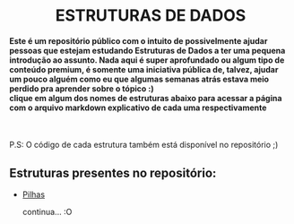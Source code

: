 <h1 align="center">ESTRUTURAS DE DADOS</h1>

<h4>Este é um repositório público com o intuito de possivelmente ajudar pessoas que estejam estudando Estruturas de Dados a ter uma pequena introdução ao assunto. Nada aqui é super aprofundado
ou algum tipo de conteúdo premium, é somente uma iniciativa pública de, talvez, ajudar um pouco alguém como eu que algumas semanas atrás estava meio perdido pra aprender sobre o tópico :) <br>
clique em algum dos nomes de estruturas abaixo para acessar a página com o arquivo markdown explicativo de cada uma respectivamente</h4> <br>

P.S: O código de cada estrutura também está disponível no repositório ;)

## Estruturas presentes no repositório:


- [Pilhas](https://github.com/willUlisses/Estudo-EstruturaDeDados/blob/master/Pages/Pilhas.md)

  continua... :O


